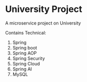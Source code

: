 # University Project
A microservice project on University

Contains Technical:
1. Spring
2. Spring boot
3. Spring AOP
4. Spring Security
5. Spring Cloud
6. Spring AI
7. MySQL

